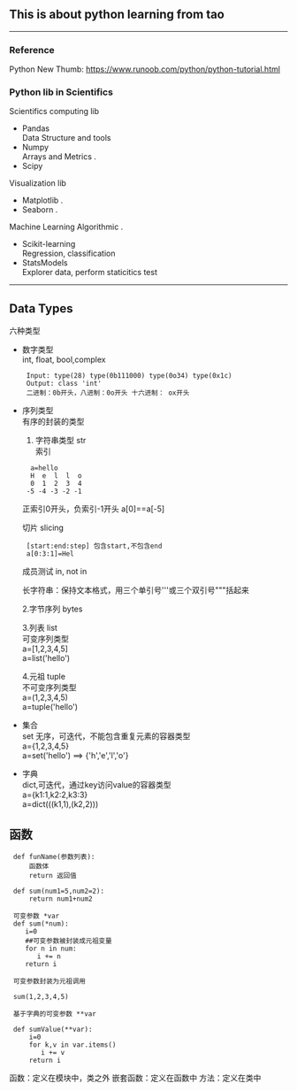 ## This is about python learning from tao
---



### Reference 
Python New Thumb: https://www.runoob.com/python/python-tutorial.html


### Python lib in Scientifics 
Scientifics computing lib
  * Pandas   
    Data Structure and tools 
  * Numpy  
    Arrays and Metrics . 
  * Scipy

Visualization lib  
  * Matplotlib . 
  * Seaborn . 

Machine Learning Algorithmic . 
  * Scikit-learning   
     Regression, classification  
  * StatsModels   
     Explorer data, perform staticitics test
  
---
## Data Types   
六种类型  

* 数字类型  
  int, float, bool,complex
  
  ```
   Input: type(28) type(0b111000) type(0o34) type(0x1c)  
   Output: class 'int'  
   二进制：0b开头，八进制：0o开头 十六进制： ox开头  
  ```
  
* 序列类型  
  有序的封装的类型  
  1. 字符串类型 str  
     索引  
     
    ```
      a=hello  
      H  e  l  l  o  
      0  1  2  3  4  
     -5 -4 -3 -2 -1 
    
    ```
    
    正索引0开头，负索引-1开头  a[0]==a[-5]  
    
    切片 slicing 
    ```
     [start:end:step] 包含start,不包含end  
     a[0:3:1]=Hel  
    ```
    
    成员测试 in, not in  
    
    长字符串：保持文本格式，用三个单引号'''或三个双引号"""括起来  
   

    
  2.字节序列 bytes  
  
  3.列表 list  
   可变序列类型   
   a=[1,2,3,4,5]  
   a=list('hello')  
  
  4.元祖 tuple  
  不可变序列类型  
  a=(1,2,3,4,5)  
  a=tuple('hello')  
  
* 集合  
  set 无序，可迭代，不能包含重复元素的容器类型  
  a={1,2,3,4,5}  
  a=set('hello')  ==> {'h','e','l','o'}  
  
* 字典  
  dict,可迭代，通过key访问value的容器类型  
  a={k1:1,k2:2,k3:3}  
  a=dict(((k1,1),(k2,2)))  

## 函数

```
 def funName(参数列表):
     函数体
     return 返回值
     
 def sum(num1=5,num2=2):
     return num1+num2
     
 可变参数 *var
 def sum(*num):
    i=0
    ##可变参数被封装成元祖变量
    for n in num:
       i += n
    return i
    
 可变参数封装为元祖调用
 
 sum(1,2,3,4,5)
 
 基于字典的可变参数 **var
 
 def sumValue(**var):
     i=0
     for k,v in var.items()
        i += v
     return i
```

函数：定义在模块中，类之外
嵌套函数：定义在函数中
方法：定义在类中
